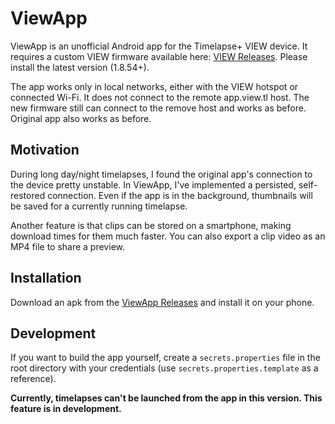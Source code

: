 # ViewApp

ViewApp is an unofficial Android app for the Timelapse+ VIEW device. It requires a custom VIEW firmware available
here: [VIEW Releases](https://github.com/naixx/VIEW/releases/latest). Please install the latest version (1.8.54+).

The app works only in local networks, either with the VIEW hotspot or connected Wi-Fi. It does not connect to the remote app.view.tl host. The new
firmware still can connect to the remove host and works as before. Original app also works as before. 

## Motivation

During long day/night timelapses, I found the original app's connection to the device pretty unstable. In ViewApp, I've implemented a
persisted, self-restored connection. Even if the app is in the background, thumbnails will be saved for a currently running timelapse.

Another feature is that clips can be stored on a smartphone, making download times for them much faster. You can also export a clip video as
an MP4 file to share a preview.

## Installation

Download an apk from the [ViewApp Releases](https://github.com/naixx/viewapp/releases/latest) and install it on your phone.

## Development

If you want to build the app yourself, create a `secrets.properties` file in the root directory with your credentials (use
`secrets.properties.template` as a reference).

**Currently, timelapses can't be launched from the app in this version. This feature is in development.**
